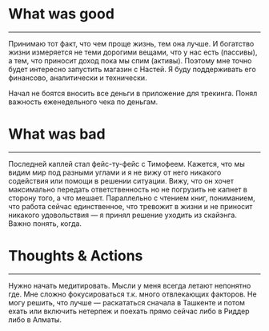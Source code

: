 
# What was good 
---
Принимаю тот факт, что чем проще жизнь, тем она лучше. И богатство жизни измеряется не теми дорогими вещами, что у нас есть (пассивы), а тем, что приносит доход пока мы спим (активы). Поэтому мне точно будет интересно запустить магазин с Настей. Я буду поддерживать его финансово, аналитически и технически.

Начал не боятся вносить все деньги в приложение для трекинга. Понял важность еженедельного чека по деньгам. 

# What was bad
---
Последней каплей стал фейс-ту-фейс с Тимофеем. Кажется, что мы видим мир под разными углами и я не вижу от него никакого содействия или помощи в решении ситуации. Вижу, что он хочет максимально передать ответственность но не погрузить не капнет в сторону того, а что мешает. 
Параллельно с чтением книг, пониманием, что работа сейчас единственное, что тревожит в жизни и не приносит никакого удовольствия — я принял решение уходить из скайэнга. Важно понять, когда. 

# Thoughts & Actions
--- 
Нужно начать медитировать. Мысли у меня всегда летают непонятно где. Мне сложно фокусироваться т.к. много отвлекающих факторов. 
Не могу решить, что лучше — раскататься сначала в Ташкенте и потом ехать или включить нетерпеж и поехать прямо сейчас либо в Риддер либо в Алматы. 